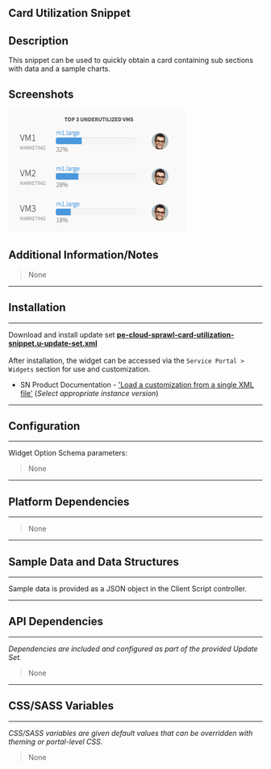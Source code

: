 ## Card Utilization Snippet

## Description

This snippet can be used to quickly obtain a card containing sub sections with data and a sample charts.

## Screenshots
![](../images/pe-cloud-sprawl-card-utilization-snippet.png)

## Additional Information/Notes 
> None
---
## Installation
---
Download and install update set **[pe-cloud-sprawl-card-utilization-snippet.u-update-set.xml](pe-cloud-sprawl-card-utilization-snippet.u-update-set.xml)** <br/><br/>
After installation, the widget can be accessed via the `Service Portal > Widgets` section for use and customization.<br/>
* SN Product Documentation - ['Load a customization from a single XML file'](https://docs.servicenow.com/search?q=Load+a+customization+from+a+single+XML+file)   (<i>Select appropriate instance version</i>)

---
## Configuration
---
Widget Option Schema parameters:
> None
---
## Platform Dependencies
---
> None
---
## Sample Data and Data Structures
---
Sample data is provided as a JSON object in the Client Script controller.

---
## API Dependencies
---
<i>Dependencies are included and configured as part of the provided Update Set.</i>
> None
---
## CSS/SASS Variables
---
_CSS/SASS variables are given default values that can be overridden with theming or portal-level CSS._
> None